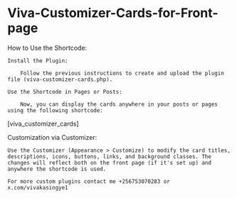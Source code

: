 # Viva-Customizer-Cards-for-Front-page
How to Use the Shortcode:

    Install the Plugin:

        Follow the previous instructions to create and upload the plugin file (viva-customizer-cards.php).

    Use the Shortcode in Pages or Posts:

        Now, you can display the cards anywhere in your posts or pages using the following shortcode:

[viva_customizer_cards]

Customization via Customizer:

    Use the Customizer (Appearance > Customize) to modify the card titles, descriptions, icons, buttons, links, and background classes. The changes will reflect both on the front page (if it's set up) and anywhere the shortcode is used.

    For more custom plugins contact me +256753070283 or x.com/vivakasingye1
